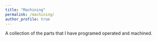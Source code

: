 ```yaml
---
title: "Machining"
permalink: /machining/
author_profile: true
---
```

A collection of the parts that I have programed operated and machined. 


